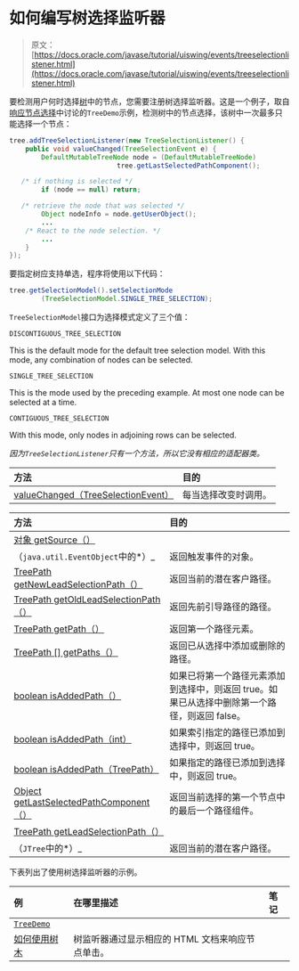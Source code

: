 # 如何编写树选择监听器

> 原文： [https://docs.oracle.com/javase/tutorial/uiswing/events/treeselectionlistener.html](https://docs.oracle.com/javase/tutorial/uiswing/events/treeselectionlistener.html)

要检测用户何时选择[树](../components/tree.html)中的节点，您需要注册树选择监听器。这是一个例子，取自[响应节点选择](../components/tree.html#select)中讨论的`TreeDemo`示例，检测树中的节点选择，该树中一次最多只能选择一个节点：

```java
tree.addTreeSelectionListener(new TreeSelectionListener() {
    public void valueChanged(TreeSelectionEvent e) {
        DefaultMutableTreeNode node = (DefaultMutableTreeNode)
                           tree.getLastSelectedPathComponent();

   /* if nothing is selected */ 
        if (node == null) return;

   /* retrieve the node that was selected */ 
        Object nodeInfo = node.getUserObject();
        ...
    /* React to the node selection. */
        ...
    }
});

```

要指定树应支持单选，程序将使用以下代码：

```java
tree.getSelectionModel().setSelectionMode
        (TreeSelectionModel.SINGLE_TREE_SELECTION);

```

`TreeSelectionModel`接口为选择模式定义了三个值：

`DISCONTIGUOUS_TREE_SELECTION`

This is the default mode for the default tree selection model. With this mode, any combination of nodes can be selected.

`SINGLE_TREE_SELECTION`

This is the mode used by the preceding example. At most one node can be selected at a time.

`CONTIGUOUS_TREE_SELECTION`

With this mode, only nodes in adjoining rows can be selected.

*因为`TreeSelectionListener`只有一个方法，所以它没有相应的适配器类。*

| 方法 | 目的 |
| :-- | :-- |
| [valueChanged（TreeSelectionEvent）](https://docs.oracle.com/javase/8/docs/api/javax/swing/event/TreeSelectionListener.html#valueChanged-javax.swing.event.TreeSelectionEvent-) | 每当选择改变时调用。 |

| 方法 | 目的 |
| :-- | :-- |
| [对象 getSource（）](https://docs.oracle.com/javase/8/docs/api/java/util/EventObject.html#getSource--)
（`java.util.EventObject`中的*）_ | 返回触发事件的对象。 |
| [TreePath getNewLeadSelectionPath（）](https://docs.oracle.com/javase/8/docs/api/javax/swing/event/TreeSelectionEvent.html#getNewLeadSelectionPath--) | 返回当前的潜在客户路径。 |
| [TreePath getOldLeadSelectionPath（）](https://docs.oracle.com/javase/8/docs/api/javax/swing/event/TreeSelectionEvent.html#getOldLeadSelectionPath--) | 返回先前引导路径的路径。 |
| [TreePath getPath（）](https://docs.oracle.com/javase/8/docs/api/javax/swing/event/TreeSelectionEvent.html#getPath--) | 返回第一个路径元素。 |
| [TreePath [] getPaths（）](https://docs.oracle.com/javase/8/docs/api/javax/swing/event/TreeSelectionEvent.html#getPaths--) | 返回已从选择中添加或删除的路径。 |
| [boolean isAddedPath（）](https://docs.oracle.com/javase/8/docs/api/javax/swing/event/TreeSelectionEvent.html#isAddedPath--) | 如果已将第一个路径元素添加到选择中，则返回 true。如果已从选择中删除第一个路径，则返回 false。 |
| [boolean isAddedPath（int）](https://docs.oracle.com/javase/8/docs/api/javax/swing/event/TreeSelectionEvent.html#isAddedPath-int-) | 如果索引指定的路径已添加到选择中，则返回 true。 |
| [boolean isAddedPath（TreePath）](https://docs.oracle.com/javase/8/docs/api/javax/swing/event/TreeSelectionEvent.html#isAddedPath-javax.swing.tree.TreePath-) | 如果指定的路径已添加到选择中，则返回 true。 |
| [Object getLastSelectedPathComponent（）](https://docs.oracle.com/javase/8/docs/api/javax/swing/JTree.html#getLastSelectedPathComponent--) | 返回当前选择的第一个节点中的最后一个路径组件。 |
| [TreePath getLeadSelectionPath（）](https://docs.oracle.com/javase/8/docs/api/javax/swing/JTree.html#getLeadSelectionPath--)
（`JTree`中的*）_ | 返回当前的潜在客户路径。 |

下表列出了使用树选择监听器的示例。

| 例 | 在哪里描述 | 笔记 |
| :-- | :-- | :-- |
| [`TreeDemo`](../examples/components/index.html#TreeDemo)
 | [如何使用树木](../components/tree.html) | 树监听器通过显示相应的 HTML 文档来响应节点单击。 |